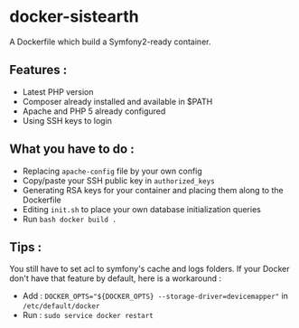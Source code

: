 docker-sistearth
================

A Dockerfile which build a Symfony2-ready container.

Features :
----------

* Latest PHP version
* Composer already installed and available in $PATH
* Apache and PHP 5 already configured
* Using SSH keys to login


What you have to do :
---------------------

* Replacing ``apache-config`` file by your own config
* Copy/paste your SSH public key in ``authorized_keys``
* Generating RSA keys for your container and placing them along to the Dockerfile
* Editing ``init.sh`` to place your own database initialization queries
* Run ``bash docker build .``

Tips :
------

You still have to set acl to symfony's cache and logs folders.
If your Docker don't have that feature by default, here is a workaround :

* Add : ``DOCKER_OPTS="${DOCKER_OPTS} --storage-driver=devicemapper"`` in ``/etc/default/docker``
* Run : ``sudo service docker restart``